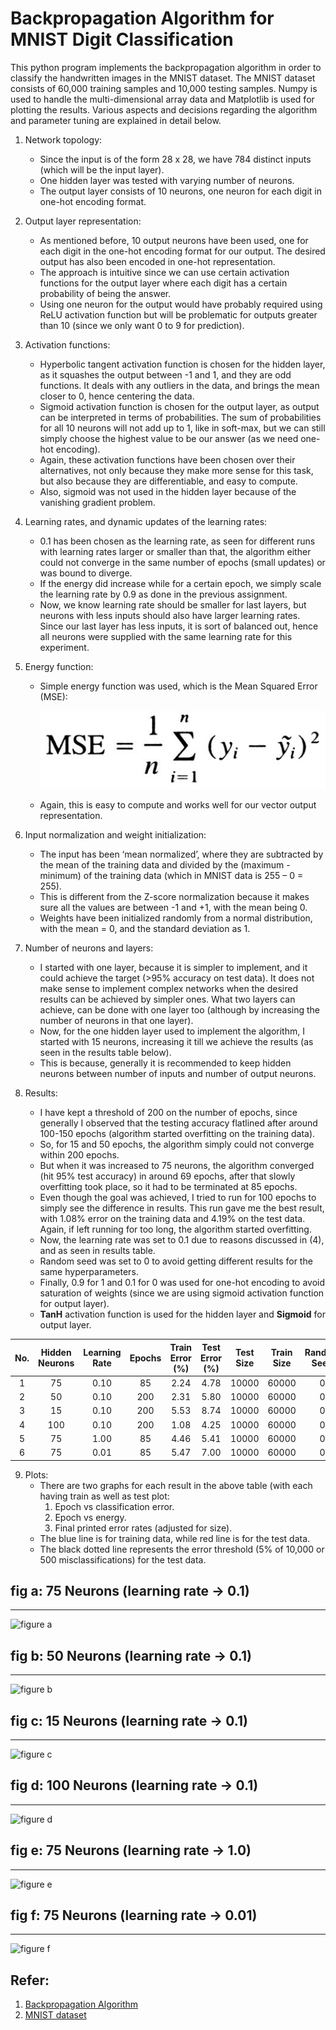 # Backpropagation Algorithm for MNIST Digit Classification

This python program implements the backpropagation algorithm in order to classify the handwritten images in the MNIST dataset. The MNIST dataset consists of 60,000 training samples and 10,000 testing samples. Numpy is used to handle the multi-dimensional array data and Matplotlib is used for plotting the results. Various aspects and decisions regarding the algorithm and parameter tuning are explained in detail below. 

1. Network topology:  
   * Since the input is of the form 28 x 28, we have 784 distinct inputs (which will be the input layer).  
   * One hidden layer was tested with varying number of neurons.
   * The output layer consists of 10 neurons, one neuron for each digit in one-hot encoding format. 

2. Output layer representation: 
   * As mentioned before, 10 output neurons have been used, one for each digit in the one-hot encoding format for our output. The desired output has also been encoded in one-hot representation. 
   * The approach is intuitive since we can use certain activation functions for the output layer where each digit has a certain probability of being the answer. 
   * Using one neuron for the output would have probably required using ReLU activation function but will be problematic for outputs greater than 10 (since we only want 0 to 9 for prediction). 

3. Activation functions: 
   * Hyperbolic tangent activation function is chosen for the hidden layer, as it squashes the output between -1 and 1, and they are odd functions. It deals with any outliers in the data, and brings the mean closer to 0, hence centering the data. 
   * Sigmoid activation function is chosen for the output layer, as output can be interpreted in terms of probabilities. The sum of probabilities for all 10 neurons will not add up to 1, like in soft-max, but we can still simply choose the highest value to be our answer (as we need one-hot encoding). 
   * Again, these activation functions have been chosen over their alternatives, not only because they make more sense for this task, but also because they are differentiable, and easy to compute. 
   * Also, sigmoid was not used in the hidden layer because of the vanishing gradient problem. 

4. Learning rates, and dynamic updates of the learning rates: 
   * 0.1 has been chosen as the learning rate, as seen for different runs with learning rates larger or smaller than that, the algorithm either could not converge in the same number of epochs (small updates) or was bound to diverge. 
   * If the energy did increase while for a certain epoch, we simply scale the learning rate by 0.9 as done in the previous assignment. 
   * Now, we know learning rate should be smaller for last layers, but neurons with less inputs should also have larger learning rates. Since our last layer has less inputs, it is sort of balanced out, hence all neurons were supplied with the same learning rate for this experiment. 

5. Energy function: 

   * Simple energy function was used, which is the Mean Squared Error (MSE): 

     ![MSE](mse.jpg)

   * Again, this is easy to compute and works well for our vector output representation. 

6. Input normalization and weight initialization: 
   * The input has been ‘mean normalized’, where they are subtracted by the mean of the training data and divided by the (maximum - minimum) of the training data (which in MNIST data is 255 – 0 = 255).
   * This is different from the Z-score normalization because it makes sure all the values are between -1 and +1, with the mean being 0.
   * Weights have been initialized randomly from a normal distribution, with the mean = 0, and the standard deviation as 1. 

7. Number of neurons and layers: 
   * I started with one layer, because it is simpler to implement, and it could achieve the target (>95% accuracy on test data). It does not make sense to implement complex networks when the desired results can be achieved by simpler ones. What two layers can achieve, can be done with one layer too (although by increasing the number of neurons in that one layer). 
   * Now, for the one hidden layer used to implement the algorithm, I started with 15 neurons, increasing it till we achieve the results (as seen in the results table below). 
   * This is because, generally it is recommended to keep hidden neurons between number of inputs and number of output neurons. 

8. Results: 
   * I have kept a threshold of 200 on the number of epochs, since generally I observed that the testing accuracy flatlined after around 100-150 epochs (algorithm started overfitting on the training data). 
   * So, for 15 and 50 epochs, the algorithm simply could not converge within 200 epochs. 
   * But when it was increased to 75 neurons, the algorithm converged (hit 95% test accuracy) in around 69 epochs, after that slowly overfitting took place, so it had to be terminated at 85 epochs. 
   * Even though the goal was achieved, I tried to run for 100 epochs to simply see the difference in results. This run gave me the best result, with 1.08% error on the training data and 4.19% on the test data. Again, if left running for too long, the algorithm started overfitting. 
   * Now, the learning rate was set to 0.1 due to reasons discussed in (4), and as seen in results table.
   * Random seed was set to 0 to avoid getting different results for the same hyperparameters. 
   * Finally, 0.9 for 1 and 0.1 for 0 was used for one-hot encoding to avoid saturation of weights (since we are using sigmoid activation function for output layer).
   * **TanH** activation function is used for the hidden layer and **Sigmoid** for output layer. 

| **No.** | **Hidden Neurons** | **Learning Rate** | **Epochs** | **Train**    **Error**    **(%)** | **Test**    **Error**    **(%)** | **Test Size** | **Train  Size** | **Random Seed** |
| :-----: | :----------------: | :---------------: | :--------: | :-------------------------------: | :------------------------------: | :-----------: | :-------------: | :-------------: |
|    1    |         75         |       0.10        |     85     |               2.24                |               4.78               |     10000     |      60000      |        0        |
|    2    |         50         |       0.10        |    200     |               2.31                |               5.80               |     10000     |      60000      |        0        |
|    3    |         15         |       0.10        |    200     |               5.53                |               8.74               |     10000     |      60000      |        0        |
|    4    |        100         |       0.10        |    200     |               1.08                |               4.25               |     10000     |      60000      |        0        |
|    5    |         75         |       1.00        |     85     |               4.46                |               5.41               |     10000     |      60000      |        0        |
|    6    |         75         |       0.01        |     85     |               5.47                |               7.00               |     10000     |      60000      |        0        |

9. Plots: 
   * There are two graphs for each result in the above table (with each having train as well as test plot: 
     1. Epoch vs classification error.
     2. Epoch vs energy.
     3. Final printed error rates (adjusted for size). 
   * The blue line is for training data, while red line is for the test data. 
   * The black dotted line represents the error threshold (5% of 10,000 or 500 misclassifications) for the test data.
   
   

## fig a: 75 Neurons (learning rate -> 0.1)

---

![figure a](C:\Users\yashc\GIT\Backpropagation-Digit-Classification\fig_a.jpg)

## fig b: 50 Neurons (learning rate -> 0.1)

---

![figure b](C:\Users\yashc\GIT\Backpropagation-Digit-Classification\fig_b.jpg)

## fig c: 15 Neurons (learning rate -> 0.1)

---

![figure c](C:\Users\yashc\GIT\Backpropagation-Digit-Classification\fig_c.jpg)

## fig d: 100 Neurons (learning rate -> 0.1)

---

![figure d](C:\Users\yashc\GIT\Backpropagation-Digit-Classification\fig_d.jpg)

## fig e: 75 Neurons (learning rate -> 1.0)

---

![figure e](C:\Users\yashc\GIT\Backpropagation-Digit-Classification\fig_e.jpg)

## fig f: 75 Neurons (learning rate -> 0.01)

---

![figure f](C:\Users\yashc\GIT\Backpropagation-Digit-Classification\fig_f.jpg)

## Refer:

1. [Backpropagation Algorithm](https://en.wikipedia.org/wiki/Backpropagation)
2. [MNIST dataset](http://yann.lecun.com/exdb/mnist/)
